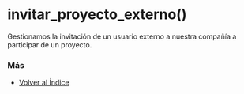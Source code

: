 # invitar_proyecto_externo()

Gestionamos la invitación de un usuario externo a nuestra compañía a participar de un proyecto. 

### Más

  * [Volver al Índice](./index.md)
